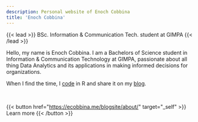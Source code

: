```yaml
---
description: Personal website of Enoch Cobbina
title: 'Enoch Cobbina'
---
```


{{< lead >}}
BSc. Information & Communication Tech. student at GIMPA
{{< /lead >}}

Hello, my name is Enoch Cobbina. I am a Bachelors of Science student in Information & Communication Technology at GIMPA, passionate about all thing Data Analytics and its applications in making informed decisions for organizations.


When I find the time, I [code](https://github.com/EnochT14) in R and share it on my [blog](https://example.com/).

<br>

{{< button href="https://ecobbina.me/blogsite/about/" target="_self" >}}
Learn more
{{< /button >}}